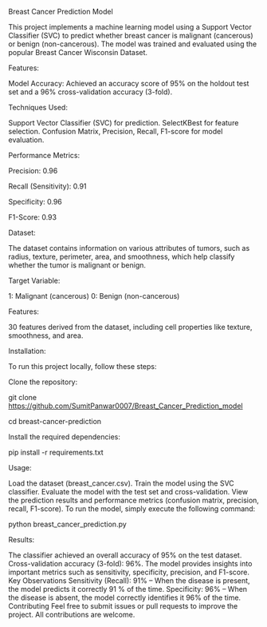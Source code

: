Breast Cancer Prediction Model

This project implements a machine learning model using a Support Vector Classifier (SVC) to predict whether breast cancer is malignant (cancerous) or benign (non-cancerous). The model was trained and evaluated using the popular Breast Cancer Wisconsin Dataset.

Features:

Model Accuracy: Achieved an accuracy score of 95% on the holdout test set and a 96% cross-validation accuracy (3-fold).

Techniques Used:

Support Vector Classifier (SVC) for prediction.
SelectKBest for feature selection.
Confusion Matrix, Precision, Recall, F1-score for model evaluation.

Performance Metrics:

Precision: 0.96

Recall (Sensitivity): 0.91

Specificity: 0.96

F1-Score: 0.93

Dataset:

The dataset contains information on various attributes of tumors, such as radius, texture, perimeter, area, and smoothness, which help classify whether the tumor is malignant or benign.

Target Variable:

1: Malignant (cancerous)
0: Benign (non-cancerous)

Features:

30 features derived from the dataset, including cell properties like texture, smoothness, and area.

Installation:

To run this project locally, follow these steps:

Clone the repository:

git clone https://github.com/SumitPanwar0007/Breast_Cancer_Prediction_model

cd breast-cancer-prediction

Install the required dependencies:

pip install -r requirements.txt

Usage:

Load the dataset (breast_cancer.csv).
Train the model using the SVC classifier.
Evaluate the model with the test set and cross-validation.
View the prediction results and performance metrics (confusion matrix, precision, recall, F1-score).
To run the model, simply execute the following command:

python breast_cancer_prediction.py

Results:

The classifier achieved an overall accuracy of 95% on the test dataset.
Cross-validation accuracy (3-fold): 96%.
The model provides insights into important metrics such as sensitivity, specificity, precision, and F1-score.
Key Observations
Sensitivity (Recall): 91% – When the disease is present, the model predicts it correctly 91 % of the time.
Specificity: 96% – When the disease is absent, the model correctly identifies it 96% of the time.
Contributing
Feel free to submit issues or pull requests to improve the project. All contributions are welcome.
